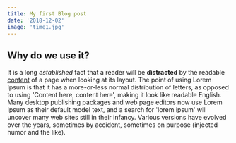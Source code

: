 ```yaml
---
title: My first Blog post
date: '2018-12-02'
image: 'time1.jpg'
---
```


## Why do we use it?

It is a long *established* fact that a reader will be **distracted** by the readable [content](https://www.google.es) of a page when looking at its layout. The point of using Lorem Ipsum is that it has a more-or-less normal distribution of letters, as opposed to using 'Content here, content here', making it look like readable English. Many desktop publishing packages and web page editors now use Lorem Ipsum as their default model text, and a search for 'lorem ipsum' will uncover many web sites still in their infancy. Various versions have evolved over the years, sometimes by accident, sometimes on purpose (injected humor and the like).
